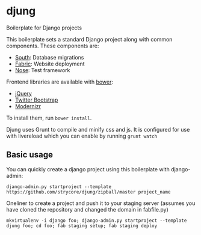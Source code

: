 djung
=====

Boilerplate for Django projects

This boilerplate sets a standard Django project along with common components.
These components are:

- [South](http://south.aeracode.org/): Database migrations
- [Fabric](http://docs.fabfile.org): Website deployment
- [Nose](https://nose.readthedocs.org/en/latest/): Test framework

Frontend libraries are available with [bower](https://github.com/twitter/bower):
- [jQuery](http://jquery.com/)
- [Twitter Bootstrap](http://twitter.github.com/bootstrap/)
- [Modernizr](http://modernizr.com/)

To install them, run `bower install`.

Djung uses Grunt to compile and minify css and js. It is configured for use
with livereload which you can enable by running `grunt watch`

Basic usage
-----------

You can quickly create a django project using this boilerplate with django-admin:

    django-admin.py startproject --template https://github.com/strycore/djung/zipball/master project_name

Oneliner to create a project and push it to your staging server (assumes you
have cloned the repository and changed the domain in fabfile.py)

    mkvirtualenv -i django foo; django-admin.py startproject --template djung foo; cd foo; fab staging setup; fab staging deploy


